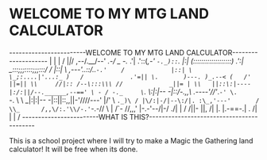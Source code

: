 # WELCOME TO MY MTG LAND CALCULATOR

------------------------WELCOME TO MY MTG LAND CALCULATOR--------------------
                                                        | | |  /
                                                         \|_|_/
                                                       ,--/.__/--'
                       _.-/   _   \-._                    .'|
                     .'::(_,-' `-._)::`.                  |:|
                    (:::::::::::::::::::)                .':|
                     \_:::;;;::::;;;:::/    /            |::|
             \        ,---'..\::/..`-.'    /             |::|
              \       \_;:....|'...:_ )   /             .'=||
               \.       )---. )_.--< (   /'             ||=||
                \\     //|:: /--\:::\\\ //             _||= |
                 \\   ||::\:|----|:/:||/--.______,--==' \ - /
          -._     \`.  \\:|:|-- -|:\:/-.,,\\  .----'//'_.`-'
      \.     `-.   \ \ _|:|:|-- -|::||::\,,||-'////---' |/'
       \\       `._)\ / |\/:|-/|--\:/|. :\_,'---'       /
        \\_      /,,\/:.'\\/-.'`-.-//  \ |
        /`\-    //,,,' |-.\-'\--/|-/ ./| |             /
         /||-   ||, /| |\. |.-==-.| . /| |            | /
------------------------WHAT IS THIS?------------------------------------------

This is a school project where I will try to make a Magic the Gathering land calculator! It will be free when its done.
